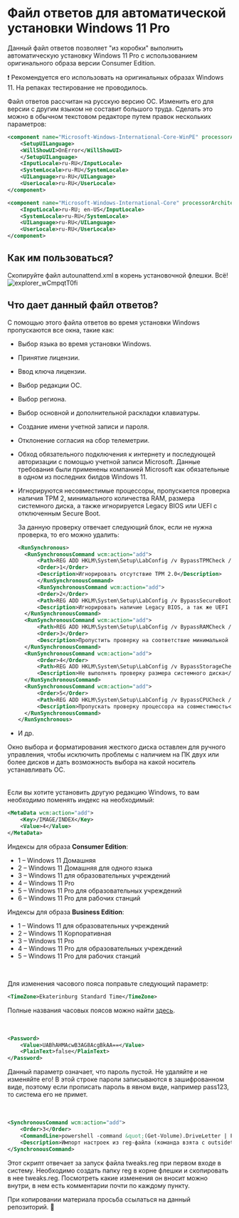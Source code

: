 # Файл ответов для автоматической установки Windows 11 Pro

Данный файл ответов позволяет "из коробки" выполнить автоматическую установку Windows 11 Pro с использованием оригинального образа версии Consumer Edition.

:exclamation: Рекомендуется его использовать на оригинальных образах Windows 11. На репаках тестирование не проводилось.

Файл ответов рассчитан на русскую версию ОС. Изменить его для версии с другим языком не составит большого труда. Сделать это можно в обычном текстовом редакторе путем правок нескольких параметров:

```xml
<component name="Microsoft-Windows-International-Core-WinPE" processorArchitecture="amd64" publicKeyToken="31bf3856ad364e35" language="neutral" versionScope="nonSxS" xmlns:wcm="http://schemas.microsoft.com/WMIConfig/2002/State" xmlns:xsi="http://www.w3.org/2001/XMLSchema-instance">
	<SetupUILanguage>
	<WillShowUI>OnError</WillShowUI>
	</SetupUILanguage>
	<InputLocale>ru-RU</InputLocale>
	<SystemLocale>ru-RU</SystemLocale>
	<UILanguage>ru-RU</UILanguage>
	<UserLocale>ru-RU</UserLocale>
</component>
```

```xml
<component name="Microsoft-Windows-International-Core" processorArchitecture="amd64" publicKeyToken="31bf3856ad364e35" language="neutral" versionScope="nonSxS" xmlns:wcm="http://schemas.microsoft.com/WMIConfig/2002/State" xmlns:xsi="http://www.w3.org/2001/XMLSchema-instance">
	<InputLocale>ru-RU; en-US</InputLocale>
	<SystemLocale>ru-RU</SystemLocale>
	<UILanguage>ru-RU</UILanguage>
	<UserLocale>ru-RU</UserLocale>
</component>
```

## Как им пользоваться?

Скопируйте файл autounattend.xml в корень установочной флешки. Всё!<br/>
![explorer_wCmpqtT0fi](https://github.com/vaskov/answer-file-for-windows-11/assets/2478130/cac3e832-1823-4b03-a8fe-a5c5de4d8c5e)

## Что дает данный файл ответов?

С помощью этого файла ответов во время установки Windows пропускаются все окна, такие как:

- Выбор языка во время установки Windows.
- Принятие лицензии.
- Ввод ключа лицензии.
- Выбор редакции ОС.
- Выбор региона.
- Выбор основной и дополнительной раскладки клавиатуры.
- Создание имени учетной записи и пароля.
- Отклонение согласия на сбор телеметрии.
- Обход обязательного подключения к интернету и последующей авторизации с помощью учетной записи Microsoft. Данные требования были применены компанией Microsoft как обязательные в одном из последних билдов Windows 11.
- Игнорируются несовместимые процессоры, пропускается проверка наличия TPM 2, минимального количества RAM, размера системного диска, а также игнорируется Legacy BIOS или UEFI с отключенным Secure Boot.

  За данную проверку отвечает следующий блок, если не нужна проверка, то его можно удалить:

  ```xml
  <RunSynchronous>
  	<RunSynchronousCommand wcm:action="add">
  		<Path>REG ADD HKLM\System\Setup\LabConfig /v BypassTPMCheck /t REG_DWORD /d 1 /f</Path>
  		<Order>1</Order>
  		<Description>Игнорировать отсутствие TPM 2.0</Description>
  		</RunSynchronousCommand>
  		<RunSynchronousCommand wcm:action="add">
  		<Order>2</Order>
  		<Path>REG ADD HKLM\System\Setup\LabConfig /v BypassSecureBootCheck /t REG_DWORD /d 1 /f</Path>
  		<Description>Игнорировать наличие Legacy BIOS, а так же UEFI с отключенным Secure Boot</Description>
  	</RunSynchronousCommand>
  	<RunSynchronousCommand wcm:action="add">
  		<Path>REG ADD HKLM\System\Setup\LabConfig /v BypassRAMCheck /t REG_DWORD /d 1 /f</Path>
  		<Order>3</Order>
  		<Description>Пропустить проверку на соответствие минимальной оперативной памяти</Description>
  	</RunSynchronousCommand>
  	<RunSynchronousCommand wcm:action="add">
  		<Order>4</Order>
  		<Path>REG ADD HKLM\System\Setup\LabConfig /v BypassStorageCheck /t REG_DWORD /d 1 /f</Path>
  		<Description>Не выполнять проверку размера системного диска</Description>
  	</RunSynchronousCommand>
  	<RunSynchronousCommand wcm:action="add">
  		<Order>5</Order>
  		<Path>REG ADD HKLM\System\Setup\LabConfig /v BypassCPUCheck /t REG_DWORD /d 1 /f</Path>
  		<Description>Пропускать проверку процессора на совместимость</Description>
  	</RunSynchronousCommand>
  </RunSynchronous>
  ```

- И др.

Окно выбора и форматирования жесткого диска оставлен для ручного управления, чтобы исключить проблемы с наличием на ПК двух или более дисков и дать возможность выбора на какой носитель устанавливать ОС.
  <br/>
  <br/>
  <br/>
Если вы хотите установить другую редакцию Windows, то вам необходимо поменять индекс на необходимый:

```xml
<MetaData wcm:action="add">
	<Key>/IMAGE/INDEX</Key>
	<Value>4</Value>
</MetaData>
```

Индексы для образа **Consumer Edition**:
- 1 – Windows 11 Домашняя
- 2 – Windows 11 Домашняя для одного языка
- 3 – Windows 11 для образовательных учреждений
- 4 – Windows 11 Pro
- 5 – Windows 11 Pro для образовательных учреждений
- 6 – Windows 11 Pro для рабочих станций

Индексы для образа **Business Edition**:
- 1 – Windows 11 для образовательных учреждений
- 2 – Windows 11 Корпоративная
- 3 – Windows 11 Pro
- 4 – Windows 11 Pro для образовательных учреждений
- 5 – Windows 11 Pro для рабочих станций

<br/>

Для изменения часового пояса поправьте следующий параметр:

```xml
<TimeZone>Ekaterinburg Standard Time</TimeZone>
```
Полные названия часовых поясов можно найти [здесь](https://support.microsoft.com/en-us/topic/time-zone-changes-for-russia-in-windows-43f3d691-0bab-eb64-3ec1-6451d148194c).
  <br/>
  <br/>
  <br/>
```xml
<Password>
	<Value>UABhAHMAcwB3AG8AcgBkAA==</Value>
	<PlainText>false</PlainText>
</Password>
```
Данный параметр означает, что пароль пустой. Не удаляйте и не изменяйте его!
В этой строке пароли записываются в зашифрованном виде, поэтому если прописать пароль в явном виде, например pass123, то система его не примет.
  <br/>
  <br/>
  <br/>
```xml
<SynchronousCommand wcm:action="add">
	<Order>3</Order>
	<CommandLine>powershell -command &quot;(Get-Volume).DriveLetter | Foreach-Object {if (Test-Path &quot;${PSItem}:\reg\tweaks.reg&quot;) {reg load HKEY_USERS\Custom &quot;%systemdrive%\Users\Default\NTUSER.DAT&quot;; reg import &quot;${PSItem}:\reg\tweaks.reg&quot;; reg unload HKEY_USERS\Custom}}&quot;</CommandLine>
	<Description>Импорт настроек из reg-файла (команда взята с outsidethebox.ms)</Description>
</SynchronousCommand>
```

Этот скрипт отвечает за запуск файла tweaks.reg при первом входе в систему. Необходимо создать папку reg в корне флешки и скопировать в нее tweaks.reg. Посмотреть какие изменения он вносит можно внутри, в нем есть комментарии почти по каждому пункту.

При копировании материала просьба ссылаться на данный репозиторий. :pray:
